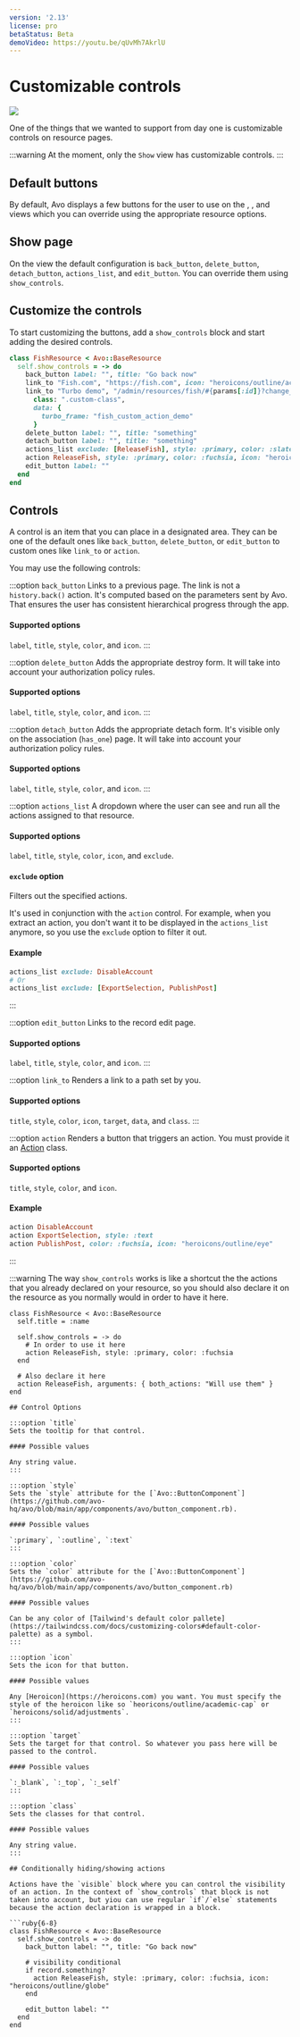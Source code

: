 ```yaml
---
version: '2.13'
license: pro
betaStatus: Beta
demoVideo: https://youtu.be/qUvMh7AkrlU
---
```


# Customizable controls

![](/assets/img/resources/customizable-controls/index.jpg)

One of the things that we wanted to support from day one is customizable controls on resource pages.

:::warning
At the moment, only the `Show` view has customizable controls.
:::

## Default buttons

By default, Avo displays a few buttons for the user to use on the <Index />, <Show />, and <Edit /> views which you can override using the appropriate resource options.

## Show page

On the <Show /> view the default configuration is `back_button`, `delete_button`, `detach_button`, `actions_list`, and `edit_button`. You can override them using `show_controls`.

## Customize the controls

To start customizing the buttons, add a `show_controls` block and start adding the desired controls.

```ruby
class FishResource < Avo::BaseResource
  self.show_controls = -> do
    back_button label: "", title: "Go back now"
    link_to "Fish.com", "https://fish.com", icon: "heroicons/outline/academic-cap", target: :_blank
    link_to "Turbo demo", "/admin/resources/fish/#{params[:id]}?change_to=🚀🚀🚀 New content here 🚀🚀🚀",
      class: ".custom-class",
      data: {
        turbo_frame: "fish_custom_action_demo"
      }
    delete_button label: "", title: "something"
    detach_button label: "", title: "something"
    actions_list exclude: [ReleaseFish], style: :primary, color: :slate
    action ReleaseFish, style: :primary, color: :fuchsia, icon: "heroicons/outline/globe"
    edit_button label: ""
  end
end
```

## Controls

A control is an item that you can place in a designated area. They can be one of the default ones like `back_button`, `delete_button`, or `edit_button` to custom ones like `link_to` or `action`.

You may use the following controls:

:::option `back_button`
Links to a previous page. The link is not a `history.back()` action. It's computed based on the parameters sent by Avo. That ensures the user has consistent hierarchical progress through the app.

#### Supported options

`label`, `title`, `style`, `color`, and `icon`.
:::

:::option `delete_button`
Adds the appropriate destroy form. It will take into account your authorization policy rules.

#### Supported options

`label`, `title`, `style`, `color`, and `icon`.
:::

:::option `detach_button`
Adds the appropriate detach form. It's visible only on the association (`has_one`) page. It will take into account your authorization policy rules.

#### Supported options

`label`, `title`, `style`, `color`, and `icon`.
:::

:::option `actions_list`
A dropdown where the user can see and run all the actions assigned to that resource.

#### Supported options

`label`, `title`, `style`, `color`, `icon`, and `exclude`.

#### `exclude` option

Filters out the specified actions.

It's used in conjunction with the `action` control. For example, when you extract an action, you don't want it to be displayed in the `actions_list` anymore, so you use the `exclude` option to filter it out.

#### Example

```ruby
actions_list exclude: DisableAccount
# Or
actions_list exclude: [ExportSelection, PublishPost]
```
:::

:::option `edit_button`
Links to the record edit page.

#### Supported options

`label`, `title`, `style`, `color`, and `icon`.
:::

:::option `link_to`
Renders a link to a path set by you.

#### Supported options

`title`, `style`, `color`, `icon`, `target`, `data`, and `class`.
:::

:::option `action`
Renders a button that triggers an action. You must provide it an [Action](./actions) class.

#### Supported options

`title`, `style`, `color`, and `icon`.

#### Example

```ruby
action DisableAccount
action ExportSelection, style: :text
action PublishPost, color: :fuchsia, icon: "heroicons/outline/eye"
```
:::

:::warning
The way `show_controls` works is like a shortcut the the actions that you already declared on your resource, so you should also declare it on the resource as you normally would in order to have it here.

```ruby{5, 9}
class FishResource < Avo::BaseResource
  self.title = :name

  self.show_controls = -> do
    # In order to use it here
    action ReleaseFish, style: :primary, color: :fuchsia
  end

  # Also declare it here
  action ReleaseFish, arguments: { both_actions: "Will use them" }
end

## Control Options

:::option `title`
Sets the tooltip for that control.

#### Possible values

Any string value.
:::

:::option `style`
Sets the `style` attribute for the [`Avo::ButtonComponent`](https://github.com/avo-hq/avo/blob/main/app/components/avo/button_component.rb).

#### Possible values

`:primary`, `:outline`, `:text`
:::

:::option `color`
Sets the `color` attribute for the [`Avo::ButtonComponent`](https://github.com/avo-hq/avo/blob/main/app/components/avo/button_component.rb)

#### Possible values

Can be any color of [Tailwind's default color pallete](https://tailwindcss.com/docs/customizing-colors#default-color-palette) as a symbol.
:::

:::option `icon`
Sets the icon for that button.

#### Possible values

Any [Heroicon](https://heroicons.com) you want. You must specify the style of the heroicon like so `heoricons/outline/academic-cap` or `heroicons/solid/adjustments`.
:::

:::option `target`
Sets the target for that control. So whatever you pass here will be passed to the control.

#### Possible values

`:_blank`, `:_top`, `:_self`
:::

:::option `class`
Sets the classes for that control.

#### Possible values

Any string value.
:::

## Conditionally hiding/showing actions

Actions have the `visible` block where you can control the visibility of an action. In the context of `show_controls` that block is not taken into account, but yiou can use regular `if`/`else` statements because the action declaration is wrapped in a block.

```ruby{6-8}
class FishResource < Avo::BaseResource
  self.show_controls = -> do
    back_button label: "", title: "Go back now"

    # visibility conditional
    if record.something?
      action ReleaseFish, style: :primary, color: :fuchsia, icon: "heroicons/outline/globe"
    end

    edit_button label: ""
  end
end
```
